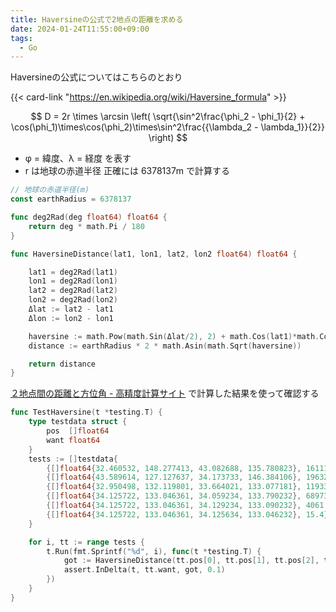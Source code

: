 ```yaml
---
title: Haversineの公式で2地点の距離を求める
date: 2024-01-24T11:55:00+09:00
tags:
  - Go
---
```


Haversineの公式についてはこちらのとおり

{{< card-link "https://en.wikipedia.org/wiki/Haversine_formula" >}}

$$
D = 2r \times \arcsin \left( \sqrt{\sin^2\frac{\phi_2 - \phi_1}{2} + \cos(\phi_1)\times\cos(\phi_2)\times\sin^2\frac{{\lambda_2 - \lambda_1}}{2}} \right)
$$

- φ = 緯度、λ = 経度 を表す
- r は地球の赤道半径 正確には 6378137m で計算する

```go
// 地球の赤道半径(m)
const earthRadius = 6378137

func deg2Rad(deg float64) float64 {
	return deg * math.Pi / 180
}

func HaversineDistance(lat1, lon1, lat2, lon2 float64) float64 {

	lat1 = deg2Rad(lat1)
	lon1 = deg2Rad(lon1)
	lat2 = deg2Rad(lat2)
	lon2 = deg2Rad(lon2)
	Δlat := lat2 - lat1
	Δlon := lon2 - lon1

	haversine := math.Pow(math.Sin(Δlat/2), 2) + math.Cos(lat1)*math.Cos(lat2)*math.Pow(math.Sin(Δlon/2), 2)
	distance := earthRadius * 2 * math.Asin(math.Sqrt(haversine))

	return distance
}
```

[２地点間の距離と方位角 - 高精度計算サイト](https://keisan.casio.jp/exec/system/1257670779) で計算した結果を使って確認する

```go
func TestHaversine(t *testing.T) {
	type testdata struct {
		pos  []float64
		want float64
	}
	tests := []testdata{
		{[]float64{32.460532, 148.277413, 43.082688, 135.780823}, 1611157.37},
		{[]float64{43.589614, 127.127637, 34.173733, 146.384106}, 1963229.67},
		{[]float64{32.950498, 132.119801, 33.664021, 133.077181}, 119339.55},
		{[]float64{34.125722, 133.046361, 34.059234, 133.790232}, 68973.67},
		{[]float64{34.125722, 133.046361, 34.129234, 133.090232}, 4061.54},
		{[]float64{34.125722, 133.046361, 34.125634, 133.046232}, 15.4},
	}

	for i, tt := range tests {
		t.Run(fmt.Sprintf("%d", i), func(t *testing.T) {
			got := HaversineDistance(tt.pos[0], tt.pos[1], tt.pos[2], tt.pos[3], tt.want)
			assert.InDelta(t, tt.want, got, 0.1)
		})
	}
}
```
